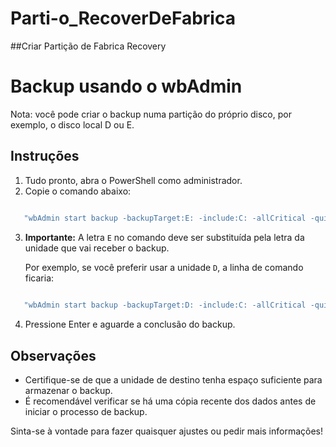 # Parti-o_RecoverDeFabrica
##Criar Partição de Fabrica Recovery




# Backup usando o wbAdmin

Nota: você pode criar o backup numa partição do próprio disco, por exemplo, o disco local D ou E. 

## Instruções

1. Tudo pronto, abra o PowerShell como administrador.
2. Copie o comando abaixo:

```powershell

   "wbAdmin start backup -backupTarget:E: -include:C: -allCritical -quiet"
   ```

3. **Importante:** A letra `E` no comando deve ser substituída pela letra da unidade que vai receber o backup. 

   Por exemplo, se você preferir usar a unidade `D`, a linha de comando ficaria:

```powershell
   
   "wbAdmin start backup -backupTarget:D: -include:C: -allCritical -quiet"
   ```

4. Pressione Enter e aguarde a conclusão do backup.

## Observações

- Certifique-se de que a unidade de destino tenha espaço suficiente para armazenar o backup.
- É recomendável verificar se há uma cópia recente dos dados antes de iniciar o processo de backup.


Sinta-se à vontade para fazer quaisquer ajustes ou pedir mais informações!
